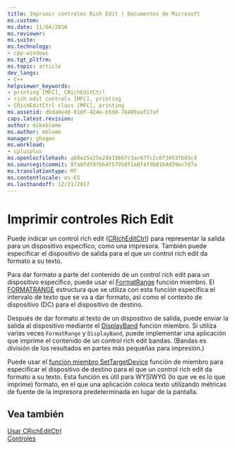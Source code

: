 ```yaml
---
title: Imprimir controles Rich Edit | Documentos de Microsoft
ms.custom: 
ms.date: 11/04/2016
ms.reviewer: 
ms.suite: 
ms.technology:
- cpp-windows
ms.tgt_pltfrm: 
ms.topic: article
dev_langs:
- C++
helpviewer_keywords:
- printing [MFC], CRichEditCtrl
- rich edit controls [MFC], printing
- CRichEditCtrl class [MFC], printing
ms.assetid: dbda0e40-018f-424e-b5d8-7b489aaf27af
caps.latest.revision: 
author: mikeblome
ms.author: mblome
manager: ghogen
ms.workload:
- cplusplus
ms.openlocfilehash: ab8e15e25e2d419bb7c3ac67fc2c6f3453fb03c4
ms.sourcegitcommit: 8fa8fdf0fbb4f57950f1e8f4f9b81b4d39ec7d7a
ms.translationtype: MT
ms.contentlocale: es-ES
ms.lasthandoff: 12/21/2017
---
```

# <a name="printing-in-rich-edit-controls"></a>Imprimir controles Rich Edit
Puede indicar un control rich edit ([CRichEditCtrl](../mfc/reference/cricheditctrl-class.md)) para representar la salida para un dispositivo específico, como una impresora. También puede especificar el dispositivo de salida para el que un control rich edit da formato a su texto.  
  
 Para dar formato a parte del contenido de un control rich edit para un dispositivo específico, puede usar el [FormatRange](../mfc/reference/cricheditctrl-class.md#formatrange) función miembro. El [FORMATRANGE](http://msdn.microsoft.com/library/windows/desktop/bb787911) estructura que se utiliza con esta función especifica el intervalo de texto que se va a dar formato, así como el contexto de dispositivo (DC) para el dispositivo de destino.  
  
 Después de dar formato al texto de un dispositivo de salida, puede enviar la salida al dispositivo mediante el [DisplayBand](../mfc/reference/cricheditctrl-class.md#displayband) función miembro. Si utiliza varias veces `FormatRange` y `DisplayBand`, puede implementar una aplicación que imprime el contenido de un control rich edit bandas. (Bandas es división de los resultados en partes más pequeñas para impresión.)  
  
 Puede usar el [función miembro SetTargetDevice](../mfc/reference/cricheditctrl-class.md#settargetdevice) función de miembro para especificar el dispositivo de destino para el que un control rich edit da formato a su texto. Esta función es útil para WYSIWYG (lo que ve es lo que imprime) formato, en el que una aplicación coloca texto utilizando métricas de fuente de la impresora predeterminada en lugar de la pantalla.  
  
## <a name="see-also"></a>Vea también  
 [Usar CRichEditCtrl](../mfc/using-cricheditctrl.md)   
 [Controles](../mfc/controls-mfc.md)

